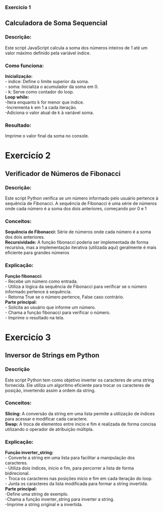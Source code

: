 <h3>Exercicío 1</h1>

<h2>Calculadora de Soma Sequencial</h2>
<h3>Descrição:</h3>
Este script JavaScript calcula a soma dos números inteiros de 1 até um valor máximo definido pela variável indice.
<h3>Como funciona:</h3>
<b>Inicialização:</b>
<br>
- indice: Define o limite superior da soma.
<br>
- soma: Inicializa o acumulador da soma em 0.
<br>
- k: Serve como contador do loop.
<br>
<b>Loop while:</b>
<br>
-Itera enquanto k for menor que indice.
<br>
-Incrementa k em 1 a cada iteração.
<br>
-Adiciona o valor atual de k à variável soma.
<br>
<h3>Resultado:</h3>
Imprime o valor final da soma no console.


<h1>Exercicío 2</h1>

<h2>Verificador de Números de Fibonacci</h2>
<h3>Descrição:</h3>
Este script Python verifica se um número informado pelo usuário pertence à sequência de Fibonacci. A sequência de Fibonacci é uma série de números onde cada número é a soma dos dois anteriores, começando por 0 e 1
<h3>Conceitos:</h3>
<b>Sequência de Fibonacci:</b> Série de números onde cada número é a soma dos dois anteriores.
<br>
<b>Recursividade:</b> A função fibonacci poderia ser implementada de forma recursiva, mas a implementação iterativa (utilizada aqui) geralmente é mais eficiente para grandes números
<h3>Explicação:</h3>
<b>Função fibonacci:</b>
<br>
- Recebe um número como entrada.
<br>
- Utiliza a lógica da sequência de Fibonacci para verificar se o número informado pertence à sequência.
<br>
- Retorna True se o número pertence, False caso contrário.
<br>
<b>Parte principal:</b>
<br>
- Solicita ao usuário que informe um número.
<br>
- Chama a função fibonacci para verificar o número.
<br>
- Imprime o resultado na tela.


<h1>Exercicío 3 </h1>
<h2>Inversor de Strings em Python</h2>
<h3>Descrição</h3>
Este script Python tem como objetivo inverter os caracteres de uma string fornecida. Ele utiliza um algoritmo eficiente para trocar os caracteres de posição, invertendo assim a ordem da string.
<br>
<h3>Conceitos:</h3>
<b>Slicing:</b> A conversão da string em uma lista permite a utilização de índices para acessar e modificar cada caractere.
<br>
<b>Swap:</b> A troca de elementos entre inicio e fim é realizada de forma concisa utilizando o operador de atribuição múltipla.
<h3>Explicação:</h3>
<b>Função inverter_string:</b>
<br>
- Converte a string em uma lista para facilitar a manipulação dos caracteres.
<br>
- Utiliza dois índices, inicio e fim, para percorrer a lista de forma bidirecional.
<br>
- Troca os caracteres nas posições inicio e fim em cada iteração do loop.
<br>
- Junta os caracteres da lista modificada para formar a string invertida.
<br>
<b>Parte principal:</b>
<br>
-Define uma string de exemplo.
<br>
-Chama a função inverter_string para inverter a string.
<br>
-Imprime a string original e a invertida.
